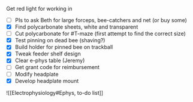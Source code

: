  Get red light for working in
- [ ] PIs to ask Beth for large forceps, bee-catchers and net (or buy some)
- [x] Find polycarbonate sheets, white and transparent
- [ ] Cut polycarbonate for #T-maze (first attempt to find the correct size)
- [x] Test pinning on dead bee (shaving?)
- [x] Build holder for pinned bee on trackball
- [x] Tweak feeder shelf design
- [x] Clear e-phys table (Jeremy)
- [ ] Get grant code for reimbursement
- [ ] Modify headplate
- [x] Develop headplate mount

![[Electrophysiology#Ephys, to-do list]]